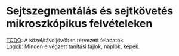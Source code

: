 # Sejtszegmentálás és sejtkövetés mikroszkópikus felvételeken

[TODO](TODO.md): A közel/távoljövőben tervezett feladatok. \
[Logok](/trains/): Minden elvégzett tanítási fájlok, naplók, képek.